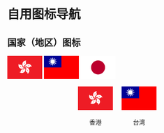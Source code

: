 # 自用图标导航
## 国家（地区）图标
<img src="https://github.com/xioazeng/icon/raw/master/HK.png" alt="香港" width="80"/> <img src="https://github.com/xioazeng/icon/blob/master/TW.png" alt="台湾" width="80"/> <img src="https://github.com/xioazeng/icon/blob/master/JP.png" alt="日本" width="80"/>

<div style="display: flex; justify-content: center; align-items: center; gap: 20px;">
    <div style="text-align: center;">
        <img src="https://github.com/xioazeng/icon/raw/master/HK.png" alt="香港" width="80"/>
        <p>香港</p>
    </div>
    <div style="text-align: center;">
        <img src="https://github.com/xioazeng/icon/raw/master/TW.png" alt="台湾" width="80"/>
        <p>台湾</p>
    </div>
</div>



